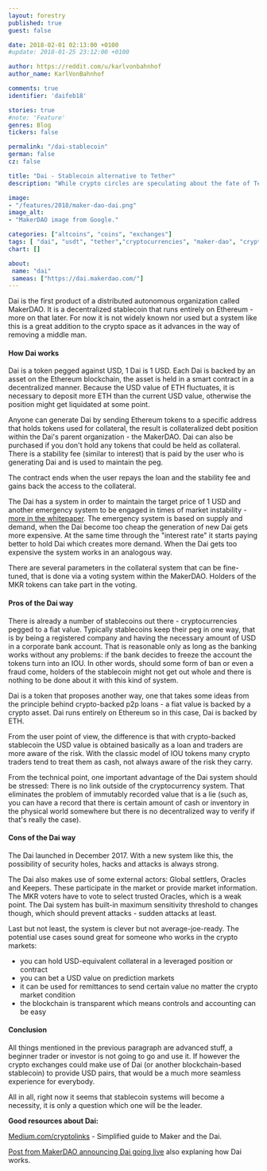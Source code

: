 ```yaml
---
layout: forestry
published: true
guest: false

date: 2018-02-01 02:13:00 +0100
#update: 2018-01-25 23:12:00 +0100

author: https://reddit.com/u/karlvonbahnhof
author_name: KarlVonBahnhof

comments: true
identifier: 'daifeb18'

stories: true
#note: 'Feature'
genres: Blog
tickers: false

permalink: "/dai-stablecoin"
german: false
cz: false

title: "Dai - Stablecoin alternative to Tether"
description: "While crypto circles are speculating about the fate of Tether, there are other stablecoin alternatives out there already."

image:
- "/features/2018/maker-dao-dai.png"
image_alt:
- "MakerDAO image from Google."

categories: ["altcoins", "coins", "exchanges"]
tags: [ "dai", "usdt", "tether","cryptocurrencies", "maker-dao", "cryptocurrency-trading"]
chart: []

about:
 name: "dai"
 sameas: ["https://dai.makerdao.com/"]
---
```


Dai is the first product of a distributed autonomous organization called MakerDAO. It is a decentralized stablecoin that runs entirely on Ethereum - more on that later. For now it is not widely known nor used but a system like this is a great addition to the crypto space as it advances in the way of removing a middle man.

#### How Dai works

Dai is a token pegged against USD, 1 Dai is 1 USD. Each Dai is backed by an asset on the Ethereum blockchain, the asset is held in a smart contract in a decentralized manner. Because the USD value of ETH fluctuates, it is necessary to deposit more ETH than the current USD value, otherwise the position might get liquidated at some point.

Anyone can generate Dai by sending Ethereum tokens to a specific address that holds tokens used for collateral, the result is collateralized debt position within the Dai's parent organization - the MakerDAO. Dai can also be purchased if you don't hold any tokens that could be held as collateral. There is a stability fee (similar to interest) that is paid by the user who is generating Dai and is used to maintain the peg.

The contract ends when the user repays the loan and the stability fee and gains back the access to the collateral.

The Dai has a system in order to maintain the target price of 1 USD and another emergency system to be engaged in times of market instability - [more in the whitepaper](https://makerdao.com/whitepaper/DaiDec17WP.pdf). The emergency system is based on supply and demand, when the Dai become too cheap the generation of new Dai gets more expensive. At the same time through the "interest rate" it starts paying better to hold Dai which creates more demand. When the Dai gets too expensive the system works in an analogous way.

There are several parameters in the collateral system that can be fine-tuned, that is done via a voting system within the MakerDAO. Holders of the MKR tokens can take part in the voting.

#### Pros of the Dai way

There is already a number of stablecoins out there - cryptocurrencies pegged to a fiat value. Typically stablecoins keep their peg in one way, that is by being a registered company and having the necessary amount of USD in a corporate bank account. That is reasonable only as long as the banking works without any problems: if the bank decides to freeze the account the tokens turn into an IOU. In other words, should some form of ban or even a fraud come, holders of the stablecoin might not get out whole and there is nothing to be done about it with this kind of system.

Dai is a token that proposes another way, one that takes some ideas from the principle behind crypto-backed p2p loans - a fiat value is backed by a crypto asset. Dai runs entirely on Ethereum so in this case, Dai is backed by ETH.

From the user point of view, the difference is that with crypto-backed stablecoin the USD value is obtained basically as a loan and traders are more aware of the risk. With the classic model of IOU tokens many crypto traders tend to treat them as cash, not always aware of the risk they carry.

From the technical point, one important advantage of the Dai system should be stressed: There is no link outside of the cryptocurrency system. That eliminates the problem of immutably recorded value that is a lie (such as, you can have a record that there is certain amount of cash or inventory in the physical world somewhere but there is no decentralized way to verify if that's really the case).

#### Cons of the Dai way

The Dai launched in December 2017. With a new system like this, the possibility of security holes, hacks and attacks is always strong.

The Dai also makes use of some external actors: Global settlers, Oracles and Keepers. These participate in the market or provide market information. The MKR voters have to vote to select trusted Oracles, which is a weak point. The Dai system has built-in maximum sensitivity threshold to changes though, which should prevent attacks - sudden attacks at least.

Last but not least, the system is clever but not average-joe-ready. The potential use cases sound great for someone who works in the crypto markets:

* you can hold USD-equivalent collateral in a leveraged position or contract
* you can bet a USD value on prediction markets
* it can be used for remittances to send certain value no matter the crypto market condition
* the blockchain is transparent which means controls and accounting can be easy


#### Conclusion

All things mentioned in the previous paragraph are advanced stuff, a beginner trader or investor is not going to go and use it. If however the crypto exchanges could make use of Dai (or another blockchain-based stablecoin) to provide USD pairs, that would be a much more seamless experience for everybody.

All in all, right now it seems that stablecoin systems will become a necessity, it is only a question which one will be the leader.

**Good resources about Dai:**

[Medium.com/cryptolinks](https://medium.com/cryptolinks/maker-for-dummies-a-plain-english-explanation-of-the-dai-stablecoin-e4481d79b90) - Simplified guide to Maker and the Dai.

[Post from MakerDAO announcing Dai going live](https://medium.com/@MakerDAO/dai-is-now-live-ad87e34fc826) also explaning how Dai works.
